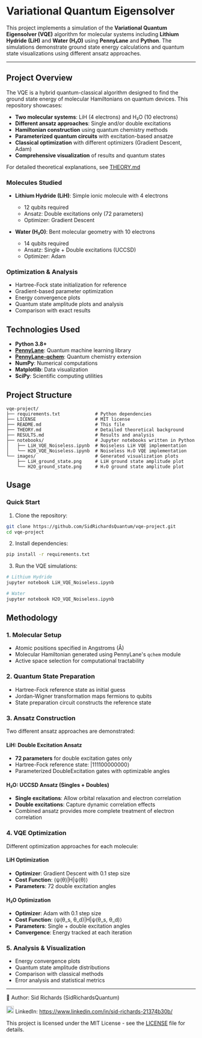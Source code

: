 # Variational Quantum Eigensolver

This project implements a simulation of the **Variational Quantum Eigensolver (VQE)** algorithm for molecular systems including **Lithium Hydride (LiH)** and **Water (H₂O)** using **PennyLane** and **Python**. The simulations demonstrate ground state energy calculations and quantum state visualizations using different ansatz approaches.

---

## Project Overview

The VQE is a hybrid quantum-classical algorithm designed to find the ground state energy of molecular Hamiltonians on quantum devices. This repository showcases:

- **Two molecular systems**: LiH (4 electrons) and H₂O (10 electrons)
- **Different ansatz approaches**: Single and/or double excitations
- **Hamiltonian construction** using quantum chemistry methods
- **Parameterized quantum circuits** with excitation-based ansatze
- **Classical optimization** with different optimizers (Gradient Descent, Adam)
- **Comprehensive visualization** of results and quantum states

For detailed theoretical explanations, see [THEORY.md](THEORY.md)

### Molecules Studied

- **Lithium Hydride (LiH)**: Simple ionic molecule with 4 electrons
  - 12 qubits required
  - Ansatz: Double excitations only (72 parameters)
  - Optimizer: Gradient Descent
  
- **Water (H₂O)**: Bent molecular geometry with 10 electrons
  - 14 qubits required
  - Ansatz: Single + Double excitations (UCCSD)
  - Optimizer: Adam

### Optimization & Analysis

- Hartree-Fock state initialization for reference
- Gradient-based parameter optimization
- Energy convergence plots
- Quantum state amplitude plots and analysis
- Comparison with exact results

## Technologies Used

- **Python 3.8+**
- **[PennyLane](https://pennylane.ai/)**: Quantum machine learning library
- **[PennyLane-qchem](https://pennylane.ai/qml/demos/tutorial_qchem.html)**: Quantum chemistry extension
- **NumPy**: Numerical computations
- **Matplotlib**: Data visualization
- **SciPy**: Scientific computing utilities

## Project Structure

```
vqe-project/
├── requirements.txt             # Python dependencies
├── LICENSE                      # MIT license
├── README.md                    # This file 
├── THEORY.md                    # Detailed theoretical background
├── RESULTS.md                   # Results and analysis
├── notebooks/                   # Jupyter notebooks written in Python
│   ├── LiH_VQE_Noiseless.ipynb  # Noiseless LiH VQE implementation
│   └── H20_VQE_Noiseless.ipynb  # Noiseless H₂O VQE implementation
└── images/                      # Generated visualization plots
    ├── LiH_ground_state.png     # LiH ground state amplitude plot
    └── H2O_ground_state.png     # H₂O ground state amplitude plot
```

## Usage

### Quick Start

1. Clone the repository:
```bash
git clone https://github.com/SidRichardsQuantum/vqe-project.git
cd vqe-project
```

2. Install dependencies:
```bash
pip install -r requirements.txt
```

3. Run the VQE simulations:
```bash
# Lithium Hydride
jupyter notebook LiH_VQE_Noiseless.ipynb

# Water
jupyter notebook H2O_VQE_Noiseless.ipynb
```

## Methodology

### 1. Molecular Setup
- Atomic positions specified in Angstroms (Å)
- Molecular Hamiltonian generated using PennyLane's `qchem` module
- Active space selection for computational tractability

### 2. Quantum State Preparation
- Hartree-Fock reference state as initial guess
- Jordan-Wigner transformation maps fermions to qubits
- State preparation circuit constructs the reference state

### 3. Ansatz Construction
Two different ansatz approaches are demonstrated:

#### LiH: Double Excitation Ansatz
- **72 parameters** for double excitation gates only
- Hartree-Fock reference state: |111100000000⟩
- Parameterized DoubleExcitation gates with optimizable angles

#### H₂O: UCCSD Ansatz (Singles + Doubles)
- **Single excitations**: Allow orbital relaxation and electron correlation
- **Double excitations**: Capture dynamic correlation effects
- Combined ansatz provides more complete treatment of electron correlation

### 4. VQE Optimization
Different optimization approaches for each molecule:

#### LiH Optimization
- **Optimizer**: Gradient Descent with 0.1 step size
- **Cost Function**: ⟨ψ(θ)|H|ψ(θ)⟩
- **Parameters**: 72 double excitation angles

#### H₂O Optimization  
- **Optimizer**: Adam with 0.1 step size
- **Cost Function**: ⟨ψ(θ_s, θ_d)|H|ψ(θ_s, θ_d)⟩
- **Parameters**: Single + double excitation angles
- **Convergence**: Energy tracked at each iteration

### 5. Analysis & Visualization
- Energy convergence plots
- Quantum state amplitude distributions
- Comparison with classical methods
- Error analysis and statistical metrics

---

📘 Author: Sid Richards (SidRichardsQuantum)

<img src="https://cdn.jsdelivr.net/gh/devicons/devicon/icons/linkedin/linkedin-original.svg" width="20" /> LinkedIn: https://www.linkedin.com/in/sid-richards-21374b30b/

This project is licensed under the MIT License - see the [LICENSE](LICENSE) file for details.
